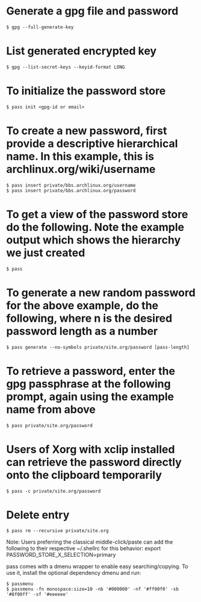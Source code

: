 # Generate a gpg file and password
```shell
$ gpg --full-generate-key
```

# List generated encrypted key
```shell
$ gpg --list-secret-keys --keyid-format LONG
```

# To initialize the password store
```shell
$ pass init <gpg-id or email>
```

# To create a new password, first provide a descriptive hierarchical name. In this example, this is archlinux.org/wiki/username
```shell
$ pass insert private/bbs.archlinux.org/username
$ pass insert private/bbs.archlinux.org/password
```

# To get a view of the password store do the following. Note the example output which shows the hierarchy we just created
```shell
$ pass
```

# To generate a new random password for the above example, do the following, where n is the desired password length as a number
```shell
$ pass generate --no-symbols private/site.org/password [pass-length]
```

# To retrieve a password, enter the gpg passphrase at the following prompt, again using the example name from above
```shell
$ pass private/site.org/password
```

# Users of Xorg with xclip installed can retrieve the password directly onto the clipboard temporarily
```shell
$ pass -c private/site.org/password
```

# Delete entry
```shell
$ pass rm --recursive private/site.org
```

Note: Users preferring the classical middle-click/paste can add the following to their respective ~/.shellrc for this behavior: export PASSWORD_STORE_X_SELECTION=primary

pass comes with a dmenu wrapper to enable easy searching/copying. To use it, install the optional dependency dmenu and run:
```shell
$ passmenu
$ passmenu -fn monospace:size=10 -nb '#000000' -nf '#ff00f0' -sb '#8f00ff' -sf '#eeeeee'
```
